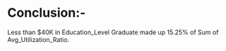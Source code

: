 # Conclusion:-
﻿Less than $40K in Education_Level Graduate made up 15.25% of Sum of Avg_Utilization_Ratio.﻿
